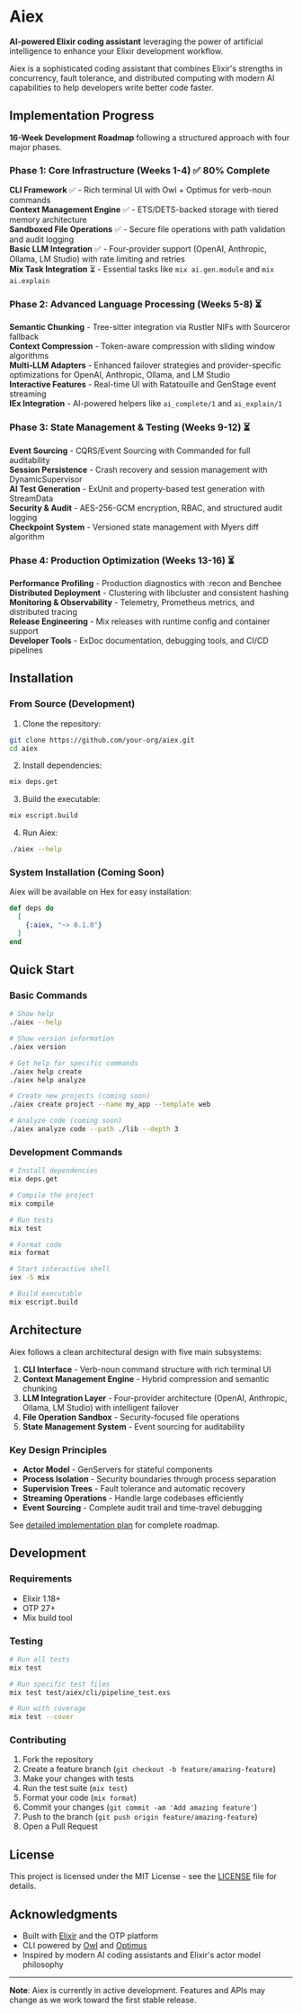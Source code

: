 # Aiex

**AI-powered Elixir coding assistant** leveraging the power of artificial intelligence to enhance your Elixir development workflow.

Aiex is a sophisticated coding assistant that combines Elixir's strengths in concurrency, fault tolerance, and distributed computing with modern AI capabilities to help developers write better code faster.

## Implementation Progress

**16-Week Development Roadmap** following a structured approach with four major phases.

### Phase 1: Core Infrastructure (Weeks 1-4) ✅ 80% Complete

**CLI Framework** ✅ - Rich terminal UI with Owl + Optimus for verb-noun commands  
**Context Management Engine** ✅ - ETS/DETS-backed storage with tiered memory architecture  
**Sandboxed File Operations** ✅ - Secure file operations with path validation and audit logging  
**Basic LLM Integration** ✅ - Four-provider support (OpenAI, Anthropic, Ollama, LM Studio) with rate limiting and retries  
**Mix Task Integration** ⏳ - Essential tasks like `mix ai.gen.module` and `mix ai.explain`

### Phase 2: Advanced Language Processing (Weeks 5-8) ⏳

**Semantic Chunking** - Tree-sitter integration via Rustler NIFs with Sourceror fallback  
**Context Compression** - Token-aware compression with sliding window algorithms  
**Multi-LLM Adapters** - Enhanced failover strategies and provider-specific optimizations for OpenAI, Anthropic, Ollama, and LM Studio  
**Interactive Features** - Real-time UI with Ratatouille and GenStage event streaming  
**IEx Integration** - AI-powered helpers like `ai_complete/1` and `ai_explain/1`

### Phase 3: State Management & Testing (Weeks 9-12) ⏳

**Event Sourcing** - CQRS/Event Sourcing with Commanded for full auditability  
**Session Persistence** - Crash recovery and session management with DynamicSupervisor  
**AI Test Generation** - ExUnit and property-based test generation with StreamData  
**Security & Audit** - AES-256-GCM encryption, RBAC, and structured audit logging  
**Checkpoint System** - Versioned state management with Myers diff algorithm

### Phase 4: Production Optimization (Weeks 13-16) ⏳

**Performance Profiling** - Production diagnostics with :recon and Benchee  
**Distributed Deployment** - Clustering with libcluster and consistent hashing  
**Monitoring & Observability** - Telemetry, Prometheus metrics, and distributed tracing  
**Release Engineering** - Mix releases with runtime config and container support  
**Developer Tools** - ExDoc documentation, debugging tools, and CI/CD pipelines

## Installation

### From Source (Development)

1. Clone the repository:
```bash
git clone https://github.com/your-org/aiex.git
cd aiex
```

2. Install dependencies:
```bash
mix deps.get
```

3. Build the executable:
```bash
mix escript.build
```

4. Run Aiex:
```bash
./aiex --help
```

### System Installation (Coming Soon)
Aiex will be available on Hex for easy installation:

```elixir
def deps do
  [
    {:aiex, "~> 0.1.0"}
  ]
end
```

## Quick Start

### Basic Commands

```bash
# Show help
./aiex --help

# Show version information  
./aiex version

# Get help for specific commands
./aiex help create
./aiex help analyze

# Create new projects (coming soon)
./aiex create project --name my_app --template web

# Analyze code (coming soon)
./aiex analyze code --path ./lib --depth 3
```

### Development Commands

```bash
# Install dependencies
mix deps.get

# Compile the project
mix compile

# Run tests
mix test

# Format code
mix format

# Start interactive shell
iex -S mix

# Build executable
mix escript.build
```

## Architecture

Aiex follows a clean architectural design with five main subsystems:

1. **CLI Interface** - Verb-noun command structure with rich terminal UI
2. **Context Management Engine** - Hybrid compression and semantic chunking
3. **LLM Integration Layer** - Four-provider architecture (OpenAI, Anthropic, Ollama, LM Studio) with intelligent failover
4. **File Operation Sandbox** - Security-focused file operations
5. **State Management System** - Event sourcing for auditability

### Key Design Principles
- **Actor Model** - GenServers for stateful components
- **Process Isolation** - Security boundaries through process separation  
- **Supervision Trees** - Fault tolerance and automatic recovery
- **Streaming Operations** - Handle large codebases efficiently
- **Event Sourcing** - Complete audit trail and time-travel debugging

See [detailed implementation plan](planning/detailed_implementation_plan.md) for complete roadmap.

## Development

### Requirements
- Elixir 1.18+
- OTP 27+
- Mix build tool

### Testing
```bash
# Run all tests
mix test

# Run specific test files
mix test test/aiex/cli/pipeline_test.exs

# Run with coverage
mix test --cover
```

### Contributing

1. Fork the repository
2. Create a feature branch (`git checkout -b feature/amazing-feature`)
3. Make your changes with tests
4. Run the test suite (`mix test`)
5. Format your code (`mix format`)
6. Commit your changes (`git commit -am 'Add amazing feature'`)
7. Push to the branch (`git push origin feature/amazing-feature`)
8. Open a Pull Request

## License

This project is licensed under the MIT License - see the [LICENSE](LICENSE) file for details.

## Acknowledgments

- Built with [Elixir](https://elixir-lang.org/) and the OTP platform
- CLI powered by [Owl](https://github.com/fuelen/owl) and [Optimus](https://github.com/funbox/optimus)
- Inspired by modern AI coding assistants and Elixir's actor model philosophy

---

**Note**: Aiex is currently in active development. Features and APIs may change as we work toward the first stable release.